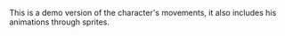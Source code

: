 This is a demo version of the character's movements, it also includes his animations through sprites.
